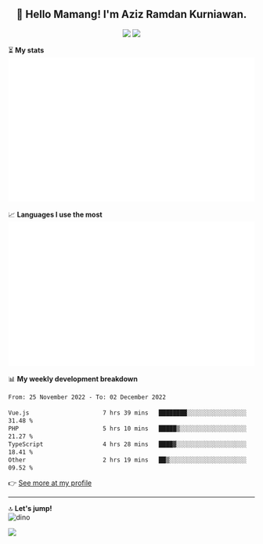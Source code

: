 <h2 align="center">👋 Hello Mamang! I'm Aziz Ramdan Kurniawan.</h2>  
<p align="center">
  <img src="https://komarev.com/ghpvc/?username=azizramdan">
  <img src="https://wakatime.com/badge/user/90056fa0-4c31-4eca-954e-2a3ac05896f9.svg">
</p>
    
⏳ **My stats**  
![](https://raw.githubusercontent.com/azizramdan/github-stats/master/generated/overview.svg#gh-dark-mode-only)

📈 **Languages I use the most**  
![](https://raw.githubusercontent.com/azizramdan/github-stats/master/generated/languages.svg#gh-dark-mode-only)

📊 **My weekly development breakdown**
<!--START_SECTION:waka-->

```text
From: 25 November 2022 - To: 02 December 2022

Vue.js                     7 hrs 39 mins   ████████░░░░░░░░░░░░░░░░░   31.48 %
PHP                        5 hrs 10 mins   █████▒░░░░░░░░░░░░░░░░░░░   21.27 %
TypeScript                 4 hrs 28 mins   ████▓░░░░░░░░░░░░░░░░░░░░   18.41 %
Other                      2 hrs 19 mins   ██▒░░░░░░░░░░░░░░░░░░░░░░   09.52 %
```

<!--END_SECTION:waka-->
👉 [See more at my profile](https://wakatime.com/@azizramdan)
***
🔝 **Let's jump!**  
![dino](https://raw.githubusercontent.com/azizramdan/azizramdan/master/dino.gif)  

![](https://hit.yhype.me/github/profile?user_id=27954794)
